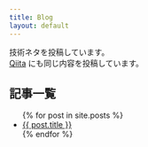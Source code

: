 ```yaml
---
title: Blog
layout: default
---
```


技術ネタを投稿しています。  
[Qiita](https://qiita.com/hyiromori) にも同じ内容を投稿しています。

## 記事一覧

<ul>
  {% for post in site.posts %}
  <li><a href="{{ post.url }}">{{ post.title }}</a></li>
  {% endfor %}
</ul>
